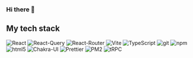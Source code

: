 ### Hi there 👋
<h2> My tech stack </h2>
<p>
  <img alt="React" src="https://img.shields.io/badge/-React-45b8d8?style=flat-square&logo=react&logoColor=white" />
  <img alt="React-Query" src="https://img.shields.io/badge/-React_Query-FF4154?style=flat-square&logo=react-query&logoColor=white" />
  <img alt="React-Router" src="https://img.shields.io/badge/-React_Router-CA4245?style=flat-square&logo=react-router&logoColor=white" />
  <img alt="Vite" src="https://img.shields.io/badge/-Vite-646CFF?style=flat-square&logo=vite&logoColor=white" />
  <img alt="TypeScript" src="https://img.shields.io/badge/-TypeScript-007ACC?style=flat-square&logo=typescript&logoColor=white" />
  <img alt="git" src="https://img.shields.io/badge/-Git-F05032?style=flat-square&logo=git&logoColor=white" />
  <img alt="npm" src="https://img.shields.io/badge/-NPM-CB3837?style=flat-square&logo=npm&logoColor=white" />
  <img alt="html5" src="https://img.shields.io/badge/-HTML5-E34F26?style=flat-square&logo=html5&logoColor=white" />
  <img alt="Chakra-UI" src="https://img.shields.io/badge/-Chakra_UI-319795?style=flat-square&logo=chakra-ui&logoColor=white" />
  <img alt="Prettier" src="https://img.shields.io/badge/-Prettier-F7B93E?style=flat-square&logo=prettier&logoColor=white" />
  <img alt="PM2" src="https://img.shields.io/badge/-PM2-2B037A?style=flat-square&logo=pm2&logoColor=white" />
  <img alt="tRPC" src="https://img.shields.io/badge/-tRPC-2596BE?style=flat-square&logo=pm2&logoColor=white" />
  
  
</p>

<!--
**sangukpark1/sangukpark1** is a ✨ _special_ ✨ repository because its `README.md` (this file) appears on your GitHub profile.

Here are some ideas to get you started:

- 🔭 I’m currently working on ...
- 🌱 I’m currently learning ...
- 👯 I’m looking to collaborate on ...
- 🤔 I’m looking for help with ...
- 💬 Ask me about ...
- 📫 How to reach me: ...
- 😄 Pronouns: ...
- ⚡ Fun fact: ...
-->
